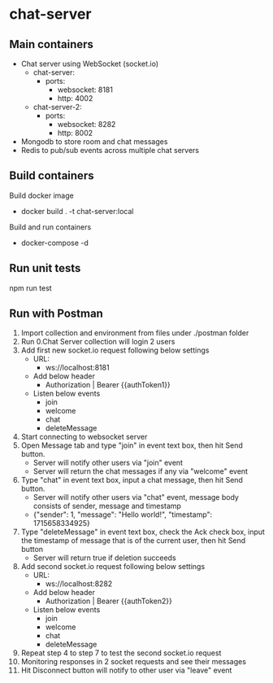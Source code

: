 # chat-server

## Main containers
- Chat server using WebSocket (socket.io)
    - chat-server:
        - ports: 
            - websocket: 8181
            - http: 4002
    - chat-server-2:
        - ports: 
            - websocket: 8282
            - http: 8002
- Mongodb to store room and chat messages
- Redis to pub/sub events across multiple chat servers

## Build containers
Build docker image
- docker build . -t chat-server:local

Build and run containers
- docker-compose -d

## Run unit tests
npm run test

## Run with Postman
1. Import collection and environment from files under ./postman folder
2. Run 0.Chat Server collection will login 2 users
3. Add first new socket.io request following below settings
    - URL:
        - ws://localhost:8181
    - Add below header
        - Authorization   |   Bearer {{authToken1}}
    - Listen below events
        - join
        - welcome
        - chat
        - deleteMessage
4. Start connecting to websocket server
5. Open Message tab and type "join" in event text box, then hit Send button.
    - Server will notify other users via "join" event
    - Server will return the chat messages if any via "welcome" event
6. Type "chat" in event text box, input a chat message, then hit Send button.
    - Server will notify other users via "chat" event, message body consists of sender, message and timestamp
    - {"sender": 1, "message": "Hello world!", "timestamp": 1715658334925}
7. Type "deleteMessage" in event text box, check the Ack check box, input the timestamp of message that is of the current user, then hit Send button
    - Server will return true if deletion succeeds
8. Add second socket.io request following below settings
    - URL:
        - ws://localhost:8282
    - Add below header
        - Authorization   |   Bearer {{authToken2}}
    - Listen below events
        - join
        - welcome
        - chat
        - deleteMessage
9. Repeat step 4 to step 7 to test the second socket.io request
10. Monitoring responses in 2 socket requests and see their messages
11. Hit Disconnect button will notify to other user via "leave" event
